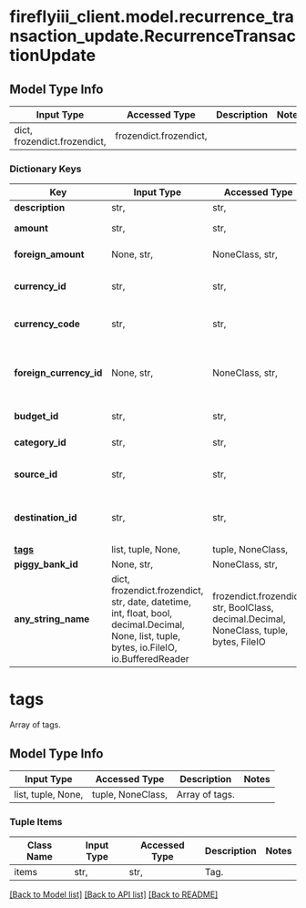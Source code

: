 # fireflyiii_client.model.recurrence_transaction_update.RecurrenceTransactionUpdate

## Model Type Info
Input Type | Accessed Type | Description | Notes
------------ | ------------- | ------------- | -------------
dict, frozendict.frozendict,  | frozendict.frozendict,  |  | 

### Dictionary Keys
Key | Input Type | Accessed Type | Description | Notes
------------ | ------------- | ------------- | ------------- | -------------
**description** | str,  | str,  |  | [optional] 
**amount** | str,  | str,  | Amount of the transaction. | [optional] 
**foreign_amount** | None, str,  | NoneClass, str,  | Foreign amount of the transaction. | [optional] 
**currency_id** | str,  | str,  | Submit either a currency_id or a currency_code. | [optional] 
**currency_code** | str,  | str,  | Submit either a currency_id or a currency_code. | [optional] 
**foreign_currency_id** | None, str,  | NoneClass, str,  | Submit either a foreign_currency_id or a foreign_currency_code, or neither. | [optional] 
**budget_id** | str,  | str,  | The budget ID for this transaction. | [optional] 
**category_id** | str,  | str,  | Category ID for this transaction. | [optional] 
**source_id** | str,  | str,  | ID of the source account. Submit either this or source_name. | [optional] 
**destination_id** | str,  | str,  | ID of the destination account. Submit either this or destination_name. | [optional] 
**[tags](#tags)** | list, tuple, None,  | tuple, NoneClass,  | Array of tags. | [optional] 
**piggy_bank_id** | None, str,  | NoneClass, str,  |  | [optional] 
**any_string_name** | dict, frozendict.frozendict, str, date, datetime, int, float, bool, decimal.Decimal, None, list, tuple, bytes, io.FileIO, io.BufferedReader | frozendict.frozendict, str, BoolClass, decimal.Decimal, NoneClass, tuple, bytes, FileIO | any string name can be used but the value must be the correct type | [optional]

# tags

Array of tags.

## Model Type Info
Input Type | Accessed Type | Description | Notes
------------ | ------------- | ------------- | -------------
list, tuple, None,  | tuple, NoneClass,  | Array of tags. | 

### Tuple Items
Class Name | Input Type | Accessed Type | Description | Notes
------------- | ------------- | ------------- | ------------- | -------------
items | str,  | str,  | Tag. | 

[[Back to Model list]](../../README.md#documentation-for-models) [[Back to API list]](../../README.md#documentation-for-api-endpoints) [[Back to README]](../../README.md)

